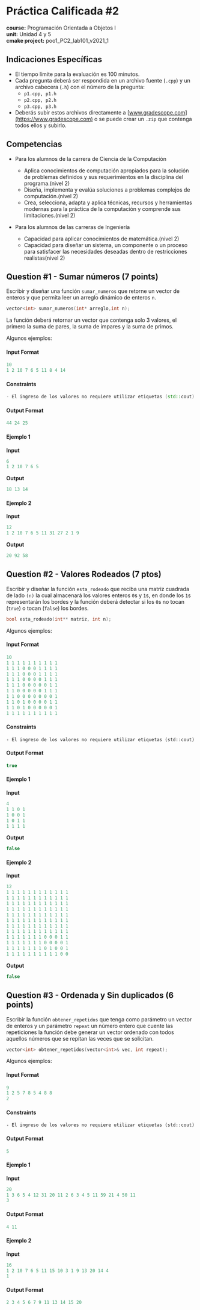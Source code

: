 # Práctica Calificada #2
**course:** Programación Orientada a Objetos I  
**unit:** Unidad 4 y 5  
**cmake project:** poo1_PC2_lab101_v2021_1
## Indicaciones Específicas 
- El tiempo límite para la evaluación es 100 minutos.
- Cada pregunta deberá ser respondida en un archivo fuente (`.cpp`) y un archivo cabecera (`.h`) con el número de la pregunta:
    - `p1.cpp, p1.h`
    - `p2.cpp, p2.h`
    - `p3.cpp, p3.h`
- Deberás subir estos archivos directamente a [www.gradescope.com](https://www.gradescope.com) o se puede crear un `.zip` que contenga todos ellos y subirlo.

## Competencias
- Para los alumnos de la carrera de Ciencia de la Computación
    - Aplica conocimientos de computación apropiados para la solución de problemas definidos y sus requerimientos en la disciplina del programa.(nivel 2)
    - Diseña, implementa y evalúa soluciones a problemas complejos de computación.(nivel 2)
    - Crea, selecciona, adapta y aplica técnicas, recursos y herramientas modernas para la práctica de la computación y comprende sus limitaciones.(nivel 2)

- Para los alumnos de las carreras de Ingeniería
    - Capacidad para aplicar conocimientos de matemática.(nivel 2)
    - Capacidad para diseñar un sistema, un componente o un proceso para satisfacer las necesidades deseadas dentro de restricciones realistas(nivel 2)

## Question #1 - Sumar números (7 points)

Escribir y diseñar una función `sumar_numeros` que retorne un vector de enteros y que permita leer un arreglo dinámico de enteros `n`.

```cpp
vector<int> sumar_numeros(int* arreglo,int n);
```
La función deberá retornar un vector que contenga solo 3 valores, el primero la suma de pares, la suma de impares y la suma de primos. 

Algunos ejemplos:

#### Input Format

```cpp
10
1 2 10 7 6 5 11 8 4 14
```

#### Constraints

```cpp
- El ingreso de los valores no requiere utilizar etiquetas (std::cout)
```

#### Output Format

```cpp
44 24 25
```
#### Ejemplo 1
**Input**
```cpp
6
1 2 10 7 6 5
```
**Output**
```cpp
18 13 14
```

#### Ejemplo 2
**Input**
```cpp
12
1 2 10 7 6 5 11 31 27 2 1 9
```
**Output**
```cpp
20 92 58
```

## Question #2 - Valores Rodeados (7 ptos)

Escribir y diseñar la función `esta_rodeado` que reciba una matriz cuadrada de lado `(n)` la cual almacenará los valores enteros `0`s y `1`s, en donde los `1`s representarán los bordes y la función deberá detectar si los `0`s no tocan (`true`) o tocan (`false`) los bordes.

```cpp
bool esta_rodeado(int** matriz, int n);
```

Algunos ejemplos:

#### Input Format

```cpp
10
1 1 1 1 1 1 1 1 1 1
1 1 1 0 0 0 1 1 1 1
1 1 1 0 0 0 1 1 1 1
1 1 1 0 0 0 0 1 1 1
1 1 1 0 0 0 0 0 1 1
1 1 0 0 0 0 0 1 1 1
1 1 0 0 0 0 0 0 0 1
1 1 0 1 0 0 0 0 1 1
1 1 0 1 0 0 0 0 0 1
1 1 1 1 1 1 1 1 1 1
```

#### Constraints

```
- El ingreso de los valores no requiere utilizar etiquetas (std::cout)
```

#### Output Format

```cpp
true
```

#### Ejemplo 1
**Input**
```cpp
4
1 1 0 1
1 0 0 1
1 0 1 1
1 1 1 1
```
**Output**
```cpp
false
```

#### Ejemplo 2
**Input**
```cpp
12
1 1 1 1 1 1 1 1 1 1 1 1
1 1 1 1 1 1 1 1 1 1 1 1
1 1 1 1 1 1 1 1 1 1 1 1
1 1 1 1 1 1 1 1 1 1 1 1
1 1 1 1 1 1 1 1 1 1 1 1
1 1 1 1 1 1 1 1 1 1 1 1
1 1 1 1 1 1 1 1 1 1 1 1
1 1 1 1 1 1 1 1 1 1 1 1
1 1 1 1 1 1 1 0 0 0 1 1
1 1 1 1 1 1 1 0 0 0 0 1
1 1 1 1 1 1 1 0 1 0 0 1
1 1 1 1 1 1 1 1 1 1 0 0
```
**Output**
```cpp
false
```

## Question #3 - Ordenada y Sin duplicados (6 points)

Escribir la función `obtener_repetidos` que tenga como parámetro un vector de enteros y un parámetro `repeat` un número entero que cuente las repeticiones la función debe generar un vector ordenado con todos aquellos números que se repitan las veces que se solicitan.

```cpp
vector<int> obtener_repetidos(vector<int>& vec, int repeat);
```
Algunos ejemplos:

#### Input Format

```cpp
9
1 2 5 7 8 5 4 8 8
2
```
#### Constraints

```
- El ingreso de los valores no requiere utilizar etiquetas (std::cout)
```

#### Output Format

```cpp
5
```

#### Ejemplo 1
**Input**
```cpp
20
1 3 6 5 4 12 31 20 11 2 6 3 4 5 11 59 21 4 50 11
3
```

#### Output Format

```cpp
4 11
```

#### Ejemplo 2
**Input**
```cpp
16
1 2 10 7 6 5 11 15 10 3 1 9 13 20 14 4
1
```

#### Output Format

```cpp
2 3 4 5 6 7 9 11 13 14 15 20
```
